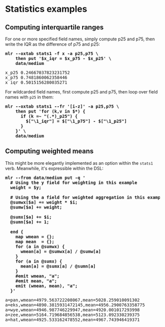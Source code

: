 <!---  PLEASE DO NOT EDIT DIRECTLY. EDIT THE .md.in FILE PLEASE. --->
# Statistics examples

## Computing interquartile ranges

For one or more specified field names, simply compute p25 and p75, then write the IQR as the difference of p75 and p25:

<pre class="pre-highlight-in-pair">
<b>mlr --oxtab stats1 -f x -a p25,p75 \</b>
<b>    then put '$x_iqr = $x_p75 - $x_p25' \</b>
<b>    data/medium </b>
</pre>
<pre class="pre-non-highlight-in-pair">
x_p25 0.24667037823231752
x_p75 0.7481860062358446
x_iqr 0.5015156280035271
</pre>

For wildcarded field names, first compute p25 and p75, then loop over field names with `p25` in them:

<pre class="pre-highlight-non-pair">
<b>mlr --oxtab stats1 --fr '[i-z]' -a p25,p75 \</b>
<b>    then put 'for (k,v in $*) {</b>
<b>      if (k =~ "(.*)_p25") {</b>
<b>        $["\1_iqr"] = $["\1_p75"] - $["\1_p25"]</b>
<b>      }</b>
<b>    }' \</b>
<b>    data/medium </b>
</pre>

## Computing weighted means

This might be more elegantly implemented as an option within the `stats1` verb. Meanwhile, it's expressible within the DSL:

<pre class="pre-highlight-in-pair">
<b>mlr --from data/medium put -q '</b>
<b>  # Using the y field for weighting in this example</b>
<b>  weight = $y;</b>
<b></b>
<b>  # Using the a field for weighted aggregation in this example</b>
<b>  @sumwx[$a] += weight * $i;</b>
<b>  @sumw[$a] += weight;</b>
<b></b>
<b>  @sumx[$a] += $i;</b>
<b>  @sumn[$a] += 1;</b>
<b></b>
<b>  end {</b>
<b>    map wmean = {};</b>
<b>    map mean  = {};</b>
<b>    for (a in @sumwx) {</b>
<b>      wmean[a] = @sumwx[a] / @sumw[a]</b>
<b>    }</b>
<b>    for (a in @sumx) {</b>
<b>      mean[a] = @sumx[a] / @sumn[a]</b>
<b>    }</b>
<b>    #emit wmean, "a";</b>
<b>    #emit mean, "a";</b>
<b>    emit (wmean, mean), "a";</b>
<b>  }'</b>
</pre>
<pre class="pre-non-highlight-in-pair">
a=pan,wmean=4979.563722208067,mean=5028.259010091302
a=eks,wmean=4890.3815931472145,mean=4956.2900763358775
a=wye,wmean=4946.987746229947,mean=4920.001017293998
a=zee,wmean=5164.719684856538,mean=5123.092330239375
a=hat,wmean=4925.533162478552,mean=4967.743946419371
</pre>
